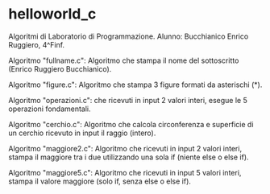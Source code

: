 # helloworld_c


Algoritmi di Laboratorio di Programmazione. Alunno: Bucchianico Enrico Ruggiero, 4^Finf.




Algoritmo "fullname.c": Algoritmo che stampa il nome del sottoscritto (Enrico Ruggiero Bucchianico).

Algoritmo "figure.c": Algoritmo che stampa 3 figure formati da asterischi (*).

Algoritmo "operazioni.c": che ricevuti in input 2 valori interi, esegue le 5 operazioni fondamentali.

Algoritmo "cerchio.c": Algoritmo che calcola circonferenza e superficie di un cerchio ricevuto in input il raggio (intero).

Algoritmo "maggiore2.c": Algoritmo che ricevuti in input 2 valori interi, stampa il maggiore tra i due utilizzando una sola if (niente else o else if).

Algoritmo "maggiore5.c": Algoritmo che ricevuti in input 5 valori interi, stampa il valore maggiore (solo if, senza else o else if).